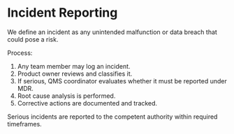 # Incident Reporting

We define an incident as any unintended malfunction or data breach that could pose a risk.

Process:

1. Any team member may log an incident.
2. Product owner reviews and classifies it.
3. If serious, QMS coordinator evaluates whether it must be reported under MDR.
4. Root cause analysis is performed.
5. Corrective actions are documented and tracked.

Serious incidents are reported to the competent authority within required timeframes.
